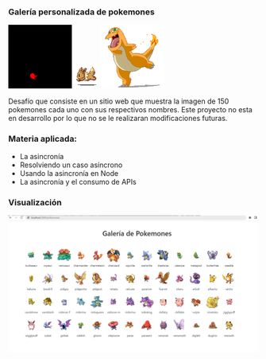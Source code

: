### Galería personalizada de pokemones
![](https://github.com/aleyire/galeria_pokemones/blob/main/img/valor.gif)
![](https://github.com/aleyire/galeria_pokemones/blob/main/img/eevee.gif)
![](https://github.com/aleyire/galeria_pokemones/blob/main/img/charmander_dancing.gif)


Desafío que consiste en un sitio web que muestra la imagen de 150 pokemones cada uno con sus respectivos nombres. Este proyecto no esta en desarrollo por lo que no se le realizaran modificaciones futuras.

### Materia aplicada:

- La asincronía
- Resolviendo un caso asíncrono
- Usando la asincronía en Node
- La asincronía y el consumo de APIs

### Visualización
![](img/preview.png)
